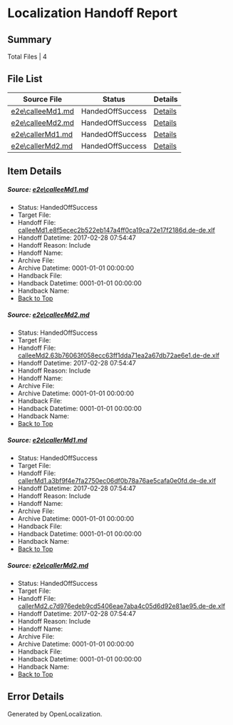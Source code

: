 # <a name='report-top'></a> Localization Handoff Report

## Summary
 Total Files | 4

## File List
 Source File | Status | Details 
 ----------- | ------ | ------- 
 [e2e\calleeMd1.md](https://github.com/OpenLocalizationTestOrg/ol-test4/blob/26078d017a56534e9d259d36eddf2529fa11ac44/e2e/calleeMd1.md) | HandedOffSuccess | [Details](#d97b9fe88e70c32c5bdf8f458f8d9d239ba47fb01)
 [e2e\calleeMd2.md](https://github.com/OpenLocalizationTestOrg/ol-test4/blob/26078d017a56534e9d259d36eddf2529fa11ac44/e2e/calleeMd2.md) | HandedOffSuccess | [Details](#f068d98b2239b2496bb166964b80dee5b0baf2442)
 [e2e\callerMd1.md](https://github.com/OpenLocalizationTestOrg/ol-test4/blob/26078d017a56534e9d259d36eddf2529fa11ac44/e2e/callerMd1.md) | HandedOffSuccess | [Details](#68740778dfeaa4369f82975c100fb4ac06b7b1ac3)
 [e2e\callerMd2.md](https://github.com/OpenLocalizationTestOrg/ol-test4/blob/26078d017a56534e9d259d36eddf2529fa11ac44/e2e/callerMd2.md) | HandedOffSuccess | [Details](#6f6d34839b2533b07ece050c090c234097536c3e4)

## Item Details
##### <a name='d97b9fe88e70c32c5bdf8f458f8d9d239ba47fb01'></a> Source: [e2e\calleeMd1.md](https://github.com/OpenLocalizationTestOrg/ol-test4/blob/26078d017a56534e9d259d36eddf2529fa11ac44/e2e/calleeMd1.md)
* Status: HandedOffSuccess
* Target File: 
* Handoff File: [calleeMd1.e8f5ecec2b522eb147a4ff0ca19ca72e17f2186d.de-de.xlf](https://github.com/OpenLocalizationTestOrg/ol-test4-handoff/blob/cf8c35fc225669b7cd2398adab4d55140bea26ca/ol-handoff/OpenLocalizationTestOrg/ol-test4-dede/xinjiang/ht/calleeMd1.e8f5ecec2b522eb147a4ff0ca19ca72e17f2186d.de-de.xlf)
* Handoff Datetime: 2017-02-28 07:54:47
* Handoff Reason: Include
* Handoff Name: 
* Archive File: 
* Archive Datetime: 0001-01-01 00:00:00
* Handback File: 
* Handback Datetime: 0001-01-01 00:00:00
* Handback Name: 
* [Back to Top](#report-top)

##### <a name='f068d98b2239b2496bb166964b80dee5b0baf2442'></a> Source: [e2e\calleeMd2.md](https://github.com/OpenLocalizationTestOrg/ol-test4/blob/26078d017a56534e9d259d36eddf2529fa11ac44/e2e/calleeMd2.md)
* Status: HandedOffSuccess
* Target File: 
* Handoff File: [calleeMd2.63b76063f058ecc63ff1dda71ea2a67db72ae6e1.de-de.xlf](https://github.com/OpenLocalizationTestOrg/ol-test4-handoff/blob/cf8c35fc225669b7cd2398adab4d55140bea26ca/ol-handoff/OpenLocalizationTestOrg/ol-test4-dede/xinjiang/ht/calleeMd2.63b76063f058ecc63ff1dda71ea2a67db72ae6e1.de-de.xlf)
* Handoff Datetime: 2017-02-28 07:54:47
* Handoff Reason: Include
* Handoff Name: 
* Archive File: 
* Archive Datetime: 0001-01-01 00:00:00
* Handback File: 
* Handback Datetime: 0001-01-01 00:00:00
* Handback Name: 
* [Back to Top](#report-top)

##### <a name='68740778dfeaa4369f82975c100fb4ac06b7b1ac3'></a> Source: [e2e\callerMd1.md](https://github.com/OpenLocalizationTestOrg/ol-test4/blob/26078d017a56534e9d259d36eddf2529fa11ac44/e2e/callerMd1.md)
* Status: HandedOffSuccess
* Target File: 
* Handoff File: [callerMd1.a3bf9f4e7fa2750ec06df0b78a76ae5cafa0e0fd.de-de.xlf](https://github.com/OpenLocalizationTestOrg/ol-test4-handoff/blob/cf8c35fc225669b7cd2398adab4d55140bea26ca/ol-handoff/OpenLocalizationTestOrg/ol-test4-dede/xinjiang/ht/callerMd1.a3bf9f4e7fa2750ec06df0b78a76ae5cafa0e0fd.de-de.xlf)
* Handoff Datetime: 2017-02-28 07:54:47
* Handoff Reason: Include
* Handoff Name: 
* Archive File: 
* Archive Datetime: 0001-01-01 00:00:00
* Handback File: 
* Handback Datetime: 0001-01-01 00:00:00
* Handback Name: 
* [Back to Top](#report-top)

##### <a name='6f6d34839b2533b07ece050c090c234097536c3e4'></a> Source: [e2e\callerMd2.md](https://github.com/OpenLocalizationTestOrg/ol-test4/blob/26078d017a56534e9d259d36eddf2529fa11ac44/e2e/callerMd2.md)
* Status: HandedOffSuccess
* Target File: 
* Handoff File: [callerMd2.c7d976edeb9cd5406eae7aba4c05d6d92e81ae95.de-de.xlf](https://github.com/OpenLocalizationTestOrg/ol-test4-handoff/blob/cf8c35fc225669b7cd2398adab4d55140bea26ca/ol-handoff/OpenLocalizationTestOrg/ol-test4-dede/xinjiang/ht/callerMd2.c7d976edeb9cd5406eae7aba4c05d6d92e81ae95.de-de.xlf)
* Handoff Datetime: 2017-02-28 07:54:47
* Handoff Reason: Include
* Handoff Name: 
* Archive File: 
* Archive Datetime: 0001-01-01 00:00:00
* Handback File: 
* Handback Datetime: 0001-01-01 00:00:00
* Handback Name: 
* [Back to Top](#report-top)


## Error Details

Generated by OpenLocalization.
